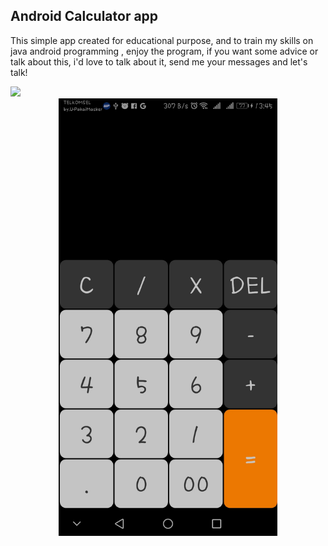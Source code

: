 ## Android Calculator app
This simple app created for educational purpose, and to train my skills on java android programming , enjoy the program, if you want some advice or talk about this, i'd love to  talk about it, send me your messages and let's talk!

<a href="">
  <img src="https://play.google.com/intl/en_us/badges/images/generic/en_badge_web_generic.png" height="75"></a>

<center>
<img src="kalkulator.jpg" width="350"/> 
</center>
